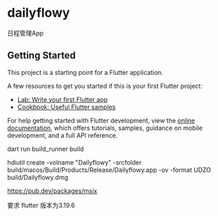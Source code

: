 # dailyflowy

日程管理App

## Getting Started

This project is a starting point for a Flutter application.

A few resources to get you started if this is your first Flutter project:

- [Lab: Write your first Flutter app](https://docs.flutter.dev/get-started/codelab)
- [Cookbook: Useful Flutter samples](https://docs.flutter.dev/cookbook)

For help getting started with Flutter development, view the
[online documentation](https://docs.flutter.dev/), which offers tutorials,
samples, guidance on mobile development, and a full API reference.

dart run build_runner build


hdiutil create -volname "Dailyflowy" -srcfolder build/macos/Build/Products/Release/Dailyflowy.app -ov -format UDZO  build/Dailyflowy.dmg

https://pub.dev/packages/msix


要求 flutter 版本为3.19.6

